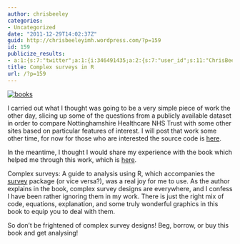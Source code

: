 ```yaml
---
author: chrisbeeley
categories:
- Uncategorized
date: "2011-12-29T14:02:37Z"
guid: http://chrisbeeleyimh.wordpress.com/?p=159
id: 159
publicize_results:
- a:1:{s:7:"twitter";a:1:{i:346491435;a:2:{s:7:"user_id";s:11:"ChrisBeeley";s:7:"post_id";s:18:"152389067336712192";}}}
title: Complex surveys in R
url: /?p=159
---
```


[![](http://chrisbeeley.net/wp-content/uploads/2011/12/books.jpg "books")](http://chrisbeeley.net/wp-content/uploads/2011/12/books.jpg)

I carried out what I thought was going to be a very simple piece of work the other day, slicing up some of the questions from a publicly available dataset in order to compare Nottinghamshire Healthcare NHS Trust with some other sites based on particular features of interest. I will post that work some other time, for now for those who are interested the source code is [here](https://github.com/ChrisBeeley/Survey-of-mental-health-services).

In the meantime, I thought I would share my experience with the book which helped me through this work, which is [here](http://books.google.co.uk/books?id=L96ludyhFBsC&printsec=frontcover&source=gbs_ge_summary_r&cad=0#v=onepage&q&f=false).

Complex surveys: A guide to analysis using R, which accompanies the [survey](http://cran.r-project.org/web/packages/survey/index.html) package (or vice versa?), was a real joy for me to use. As the author explains in the book, complex survey designs are everywhere, and I confess I have been rather ignoring them in my work. There is just the right mix of code, equations, explanation, and some truly wonderful graphics in this book to equip you to deal with them.

So don’t be frightened of complex survey designs! Beg, borrow, or buy this book and get analysing!